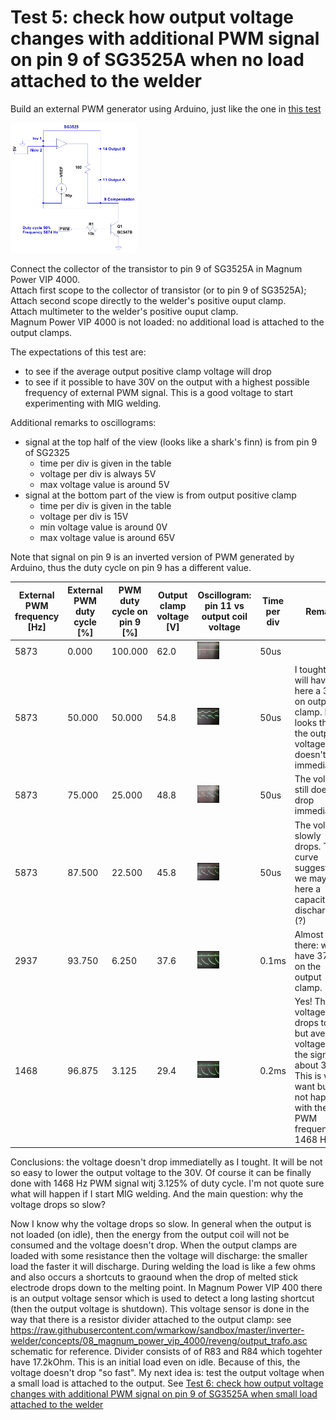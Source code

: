 # Test 5: check how output voltage changes with additional PWM signal on pin 9 of SG3525A when no load attached to the welder

Build an external PWM generator using Arduino, just like the one in [this test](https://github.com/wmarkow/sandbox/blob/master/inverter-welder/elements/sg3525/tests/Test5/README.md)

<img src="https://raw.githubusercontent.com/wmarkow/sandbox/master/inverter-welder/elements/sg3525/tests/Test5/05_external_pwm_circuit.png" width="40%" >

Connect the collector of the transistor to pin 9 of SG3525A in Magnum Power VIP 4000. \
Attach first scope to the collector of transistor (or to pin 9 of SG3525A); \
Attach second scope directly to the welder's positive ouput clamp. \
Attach multimeter to the welder's positive ouput clamp. \
Magnum Power VIP 4000 is not loaded: no additional load is attached to the output clamps.

The expectations of this test are:
 * to see if the average output positive clamp voltage will drop
 * to see if it possible to have 30V on the output with a highest possible frequency of external PWM signal. This is a good voltage to start experimenting with MIG welding.

Additional remarks to oscillograms:
 * signal at the top half of the view (looks like a shark's finn) is from pin 9 of SG2325
   * time per div is given in the table
   * voltage per div is always 5V
   * max voltage value is around 5V
 * signal at the bottom part of the view is from output positive clamp
   * time per div is given in the table
   * voltage per div is 15V
   * min voltage value is around  0V
   * max voltage value is around 65V

Note that signal on pin 9 is an inverted version of PWM generated by Arduino, thus the duty cycle on pin 9 has a different value.
   
 | External PWM frequency [Hz] | External PWM duty cycle [%] | PWM duty cycle on pin 9 [%] | Output clamp voltage [V]| Oscillogram: pin 11 vs output coil voltage | Time per div | Remark |
 |---|---|---|---|---|---|---|
 | 5873 |  0.000 | 100.000 | 62.0 | <img src="https://raw.githubusercontent.com/wmarkow/sandbox/master/inverter-welder/concepts/08_magnum_power_vip_4000/reveng/tests/Test5/1_no_pwm.jpg" width="40%" > | 50us | |
 | 5873 | 50.000 |  50.000 | 54.8 | <img src="https://raw.githubusercontent.com/wmarkow/sandbox/master/inverter-welder/concepts/08_magnum_power_vip_4000/reveng/tests/Test5/2_ipwm_5873Hz_50.jpg" width="40%" > | 50us | I tought that I will have here a 30V on output clamp. No. It looks that the output voltage doesn't drop immediatelly.|
 | 5873 | 75.000 |  25.000 | 48.8 | <img src="https://raw.githubusercontent.com/wmarkow/sandbox/master/inverter-welder/concepts/08_magnum_power_vip_4000/reveng/tests/Test5/3_ipwm_5873Hz_25.jpg" width="40%" > | 50us | The voltage still doesn't drop immediatelly.|
 | 5873 | 87.500 |  22.500 | 45.8 | <img src="https://raw.githubusercontent.com/wmarkow/sandbox/master/inverter-welder/concepts/08_magnum_power_vip_4000/reveng/tests/Test5/4_ipwm_5873Hz_12.5.jpg" width="40%" > | 50us | The voltage slowly drops. The curve suggest that we may have here a capacitor discharging (?) |
 | 2937 | 93.750 |   6.250 | 37.6 | <img src="https://raw.githubusercontent.com/wmarkow/sandbox/master/inverter-welder/concepts/08_magnum_power_vip_4000/reveng/tests/Test5/5_ipwm_2937Hz_6.25.jpg" width="40%" > | 0.1ms | Almost there: we have 37.6V on the output clamp.|
 | 1468 | 96.875 |   3.125 | 29.4 | <img src="https://raw.githubusercontent.com/wmarkow/sandbox/master/inverter-welder/concepts/08_magnum_power_vip_4000/reveng/tests/Test5/6_ipwm_1468Hz_3.125.jpg" width="40%" > | 0.2ms | Yes! The voltage drops to 20V but average voltage of the signal is about 30V. This is what I want but I'm not happy with the PWM frequency: 1468 Hz|

Conclusions: the voltage doesn't drop immediatelly as I tought. It will be not so easy to lower the output voltage to the 30V. Of course it can be finally done with 1468 Hz PWM signal
witj 3.125% of duty cycle. I'm not quote sure what will happen if I start MIG welding. And the main question: why the voltage drops so slow?

Now I know why the voltage drops so slow. In general when the output is not loaded (on idle), then the energy from the output coil will not be consumed and the voltage doesn't drop.
When the output clamps are loaded with some resistance then the voltage will discharge: the smaller load the faster it will discharge. During welding the load is like a few ohms 
and also occurs a shortcuts to graound when the drop of melted stick electrode drops down to the melting point.
In Magnum Power VIP 400 there is an output voltage sensor which is used to detect a long lasting shortcut (then the output voltage is shutdown). This voltage sensor is done
in the way that there is a resistor divider attached to the output clamp:
see https://raw.githubusercontent.com/wmarkow/sandbox/master/inverter-welder/concepts/08_magnum_power_vip_4000/reveng/output_trafo.asc  schematic for reference.
Divider consists of of R83 and R84 which togehter have 17.2kOhm. This is an initial load even on idle. Because of this, the voltage doesn't drop "so fast".
My next idea is: test the output voltage when a small load is attached to the output.
See [Test 6: check how output voltage changes with additional PWM signal on pin 9 of SG3525A when small load attached to the welder](https://github.com/wmarkow/sandbox/tree/master/inverter-welder/concepts/08_magnum_power_vip_4000/reveng/tests/Test6/README.md)
 







